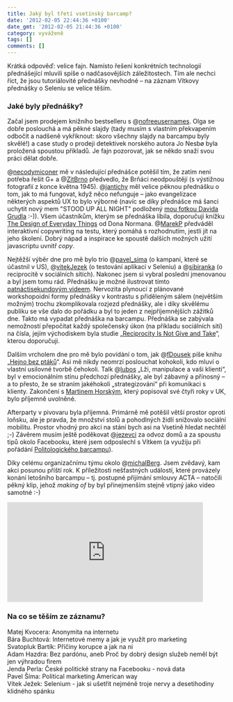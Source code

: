 ```yaml
---
title: Jaký byl třetí vsetínský barcamp?
date: '2012-02-05 22:44:36 +0100'
date_gmt: '2012-02-05 21:44:36 +0100'
category: vyváženě
tags: []
comments: []
---
```

<p>Krátká odpověď: velice fajn. Namísto řešení konkrétních technologií přednášející mluvili spíše o nadčasovějších záležitostech. Tím ale nechci říct, že jsou tutoriálovité přednášky nevhodné – na záznam Vítkovy přednášky o Seleniu se velice těším.</p>
<h3>Jaké byly přednášky?</h3>
<p>Začal jsem prodejem knižního bestselleru s @<a href="https://twitter.com/nofreeusernames">nofreeusernames</a>. Olga se dobře poslouchá a má pěkné slajdy (tady musím s vlastním překvapením odbočit a nadšeně vykřiknout: skoro všechny slajdy na barcampu byly skvělé!) a case study o prodeji detektivek norského autora Jo Nesbø byla proložená spoustou příkladů. Je fajn pozorovat, jak se někdo snaží svou práci dělat dobře.</p>
<p>@<a href="https://twitter.com/necodymiconer">necodymiconer</a> mě v následující přednášce potěšil tím, že zatím není potřeba řešit G+ a @<a href="https://twitter.com/zitbrno">ZitBrno</a> předvedlo, že Brňáci neodpouštějí (s výstižnou fotografií z konce května 1945). @<a href="https://twitter.com/jantichy">jantichy</a> měl velice pěknou přednášku o tom, jak to má fungovat, když něco nefunguje – jako evangelizace některých aspektů UX to bylo výborné (navíc se díky přednášce má šanci uchytit nový mem "STOOD UP ALL NIGHT" podložený <a href="https://picasaweb.google.com/107944676250995689531/NetteSraz#5308033804945973922">mou fotkou Davida Grudla</a> :-)). Všem účastníkům, kterým se přednáška líbila, doporučuji knížku <a href="https://en.wikipedia.org/wiki/The_Design_of_Everyday_Things">The Design of Everyday Things</a> od Dona Normana. @<a href="https://twitter.com/marekP">MarekP</a> předváděl interaktivní copywriting na testu, který pomáhá s rozhodnutím, jestli jít na jeho školení. Dobrý nápad a inspirace ke spoustě dalších možných užití javascriptu uvnitř <em>copy</em>.</p>
<p>Nejtěžší výběr dne pro mě bylo trio @<a href="https://twitter.com/pavel_sima">pavel_sima</a> (o kampani, které se účastnil v US), @<a href="https://twitter.com/vitekJezek">vitekJezek</a> (o testování aplikací v Seleniu) a @<a href="https://twitter.com/sibiranka">sibiranka</a> (o reciprocitě v sociálních sítích). Nakonec jsem si vybral poslední jmenovanou a byl jsem tomu rád. Přednášku je možné ilustrovat tímto <a href="https://www.youtube.com/watch?v=pU1brFMMJs0" target="_blank">patnáctisekundovým videem</a>. Nervozita plynoucí z plánované workshopoidní formy přednášky v kontrastu s přiděleným sálem (největším možným) trochu zkomplikovala rozjezd přednášky, ale i díky skvělému publiku se vše dalo do pořádku a byl to jeden z nejpříjemnějších zážitků dne. Takto má vypadat přednáška na barcampu. Přednáška se zabývala nemožností přepočítat každý společenský úkon (na příkladu sociálních sití) na čísla, jejím východiskem byla studie „<a href="https://psychology.uchicago.edu/people/faculty/GiveTake.pdf">Reciprocity Is Not Give and Take</a>“, kterou doporučuji.</p>
<p>Dalším vrcholem dne pro mě bylo povídání o tom, jak @<a href="https://twitter.com/fDousek">fDousek</a> píše knihu „<a href="https://www.facebook.com/hejnobezptaku">Hejno bez ptáků</a>“. Asi mě nikdy neomrzí poslouchat kohokoli, kdo mluví o vlastní usilovné tvorbě čehokoli. Talk @<a href="https://twitter.com/lubos">lubos</a> „Lži, manipulace a vaši klienti“, byl v emocionálním stínu předchozí přednášky, ale byl zábavný a přínosný – a to přesto, že se straním jakéhokoli „strategizování“ při komunikaci s klienty. Zakončení s <a href="https://www.martinhorsky.cz">Martinem Horským</a>, který popisoval své čtyři roky v UK, bylo příjemně uvolněné.</p>
<p>Afterparty v pivovaru byla příjemná. Primárně mě potěšil větší prostor oproti loňsku, ale je pravda, že množství stolů a pohodlných židlí snižovalo sociální mobilitu. Prostor vhodný pro akci na stání bych asi na Vsetíně hledat nechtěl ;-) Závěrem musím ještě poděkovat @<a href="https://twitter.com/jezevci">jezevci</a> za odvoz domů a za spoustu tipů okolo Facebooku, které jsem odposlechl s Vítkem (a využiju při pořádání <a href="https://polbarcamp.cz">Politologického barcampu</a>).</p>
<p>Díky celému organizačnímu týmu okolo @<a href="https://twitter.com/michalBerg">michalBerg</a>. Jsem zvědavý, kam akci posunou příští rok. K příležitosti nešťastných událostí, které provázely konání letošního barcampu – tj. postupné přijímání smlouvy ACTA – natočili pěkný klip, jehož <em>making of</em> by byl přinejmenším stejně vtipný jako video samotné :-)</p>
<p><iframe width="450" height="229" src="https://www.youtube.com/embed/PQYWNdME7Zc" frameborder="0" allowfullscreen></iframe></p>
<h3>Na co se těším ze záznamu?</h3>
<p>Matej Kvocera: Anonymita na internetu<br />
Bára Buchtová: Internetové memy a jak je využít pro marketing<br />
Svatopluk Bartík: Příčiny korupce a jak na ni<br />
Adam Hazdra: Bez pardónu, aneb Proč by dobrý design služeb neměl být jen výhradou firem<br />
Jenda Perla: České politické strany na Facebooku - nová data<br />
Pavel Šíma: Political marketing American way<br />
Vítek Ježek: Selenium - jak si ušetřit nejméně troje nervy a desetihodiny klidného spánku</p>
